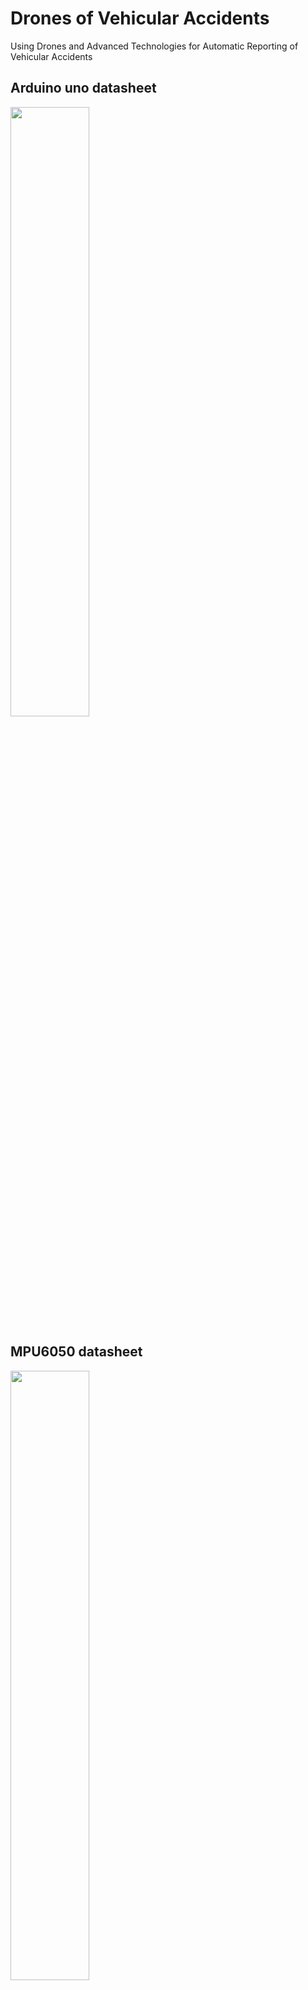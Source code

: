 # Drones of Vehicular Accidents
Using Drones and Advanced Technologies for Automatic Reporting of Vehicular Accidents

## Arduino uno datasheet
<img width='50%' src='https://content.arduino.cc/assets/A000066-pinout.png'/>

## MPU6050 datasheet
<img width='50%' src='https://img001.prntscr.com/file/img001/8iSTqN5BRt2LHfyjK9S9yQ.png'/>

## MPU6050 wires 
<img width='50%' src='https://i.imgur.com/ZO4NPXI.jpg'/>

## GPS/GPRS/GPS Shield (B) Datasheet
<img width='50%' src='https://www.futurashop.it/image/catalog/data/software%20e%20sistemi%20di%20sviluppo/2850-GSMGPSSHIELD/GSM-GPRS-GPS-Shield-B-descr.jpg'/>
```

1    SIM808 module
2    MIC29302 power chip
3    CP2102: USB TO UART converter
4    SMF05C: TVS diode
5    1N5408: onboard rectifier
6    SIM808 functional pins
7    Arduino expansion connector
8    USB TO UART interface
9    DC power jack
10    GPS antenna connector
11   Bluetooth antenna connector
12    Firmware upgrade interface
13    GSM antenna connector
14    SIM card slot
15    3.5mm earphone/mic jack
16    GPS status indicator
17    CP2102 UART Tx/Rx indicator
18    NET indicator:
    - flashes fast when the module starts up
    - flashes slowly after GSM register succeed
19    Power indicator
20    Power switch
21    SIM808 control button: press the button and hold for 1s, to startup/shutdown the SIM808
22    Reset button
23    UART selection switch, select controlling the SIM808 via:
    - CP2102
    - UART pins of Arduino interface
24    SIM808 UART configuration:
    - SIM_TX: SIM808 UART TX
    - SIM_RX: SIM808 UART RX
25    IOREF power selection: configure the UART voltage level

```

## GPS/GPRS/GPS Shield (B) 
<img width='50%' src='https://cdn1.botland.store/59149-pdt_540/gpsgsmgprs-shield-sim808-shield-cap-for-arduino-waveshare-11492.jpg'/>

## Arduino-ESP WiFi [ESP8266]
<img width='50%' src='https://i.imgur.com/3TG7QE8.png'/>

## ESP8266 datasheet
<img width='50%' src='https://hackster.imgix.net/uploads/attachments/813324/nodemcu_pins_4WmRD0a17R.png?auto=compress%2Cformat&w=1280&h=960&fit=max'/>


## Code 
using c++ only
